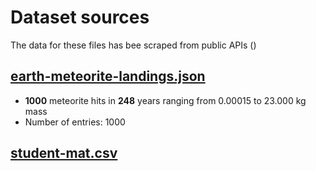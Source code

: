# Dataset sources

The data for these files has bee scraped from public APIs ()

## [earth-meteorite-landings.json](https://data.nasa.gov/resource/y77d-th95.json)
* **1000** meteorite hits in **248** years ranging from 0.00015 to 23.000 kg mass
* Number of entries: 1000

## [student-mat.csv](https://www.kaggle.com/datasets/uciml/student-alcohol-consumption)